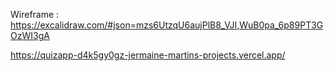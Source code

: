 Wireframe : https://excalidraw.com/#json=mzs6UtzqU6aujPlB8_VJI,WuB0pa_6p89PT3GOzWI3gA

https://quizapp-d4k5gy0gz-jermaine-martins-projects.vercel.app/

